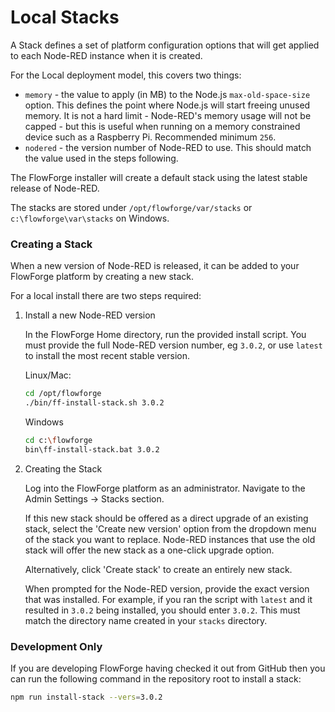 # Local Stacks

A Stack defines a set of platform configuration options that will get
applied to each Node-RED instance when it is created.

For the Local deployment model, this covers two things:

 - `memory` - the value to apply (in MB) to the Node.js `max-old-space-size` option.
    This defines the point where Node.js will start freeing unused memory. It is
    not a hard limit - Node-RED's memory usage will not be capped - but this
    is useful when running on a memory constrained device such as a Raspberry Pi. Recommended minimum `256`.
 - `nodered` - the version number of Node-RED to use. This should match the value used in the steps following.

The FlowForge installer will create a default stack using the latest stable
release of Node-RED.

The stacks are stored under `/opt/flowforge/var/stacks` or `c:\flowforge\var\stacks` on Windows.

### Creating a Stack

When a new version of Node-RED is released, it can be added to your FlowForge
platform by creating a new stack.

For a local install there are two steps required:

1. Install a new Node-RED version

   In the FlowForge Home directory, run the provided install script. You
   must provide the full Node-RED version number, eg `3.0.2`, or use `latest` to install the most recent stable version.

   Linux/Mac:
   ```bash
   cd /opt/flowforge
   ./bin/ff-install-stack.sh 3.0.2
   ```

   Windows
   ```bash
   cd c:\flowforge
   bin\ff-install-stack.bat 3.0.2
   ```

2. Creating the Stack

   Log into the FlowForge platform as an administrator. Navigate to the
   Admin Settings -> Stacks section.

   If this new stack should be offered as a direct upgrade of an existing stack, select the 'Create new version' option from the dropdown menu
   of the stack you want to replace. Node-RED instances that use the old stack
   will offer the new stack as a one-click upgrade option.

   Alternatively, click 'Create stack' to create an entirely new stack.

   When prompted for the Node-RED version, provide the exact version that was installed. For example, if you ran the script with `latest` and it resulted in `3.0.2` being installed, you should enter `3.0.2`. This must
   match the directory name created in your `stacks` directory.


### Development Only

If you are developing FlowForge having checked it out from GitHub then you can run 
the following command in the repository root to install a stack:

```bash
npm run install-stack --vers=3.0.2
```

